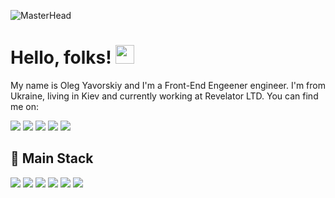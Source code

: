 ![MasterHead](https://user-images.githubusercontent.com/19890852/141693545-132eec5f-e68f-4800-95c2-5ceffea4fc0c.png)

# Hello, folks! <img src="https://raw.githubusercontent.com/MartinHeinz/MartinHeinz/master/wave.gif" width="30px">

My name is Oleg Yavorskiy and I'm a Front-End Engeener engineer. I'm from Ukraine, living in Kiev and currently working at Revelator LTD. You can find me on:

[![](https://user-images.githubusercontent.com/19890852/141693102-13de86d3-6cfe-40a2-841f-dbaafd5edc78.png)](https://www.linkedin.com/in/oyavorskiy/)
[![](https://user-images.githubusercontent.com/19890852/141693195-5fadc29f-f3ec-446c-97c5-79e2d03fc3b0.png)](https://www.facebook.com/yavorskiy.web)
[![](https://user-images.githubusercontent.com/19890852/141693308-1319b3ef-9fb0-4d08-8921-85d112c9bd05.png)](https://www.instagram.com/yavorskiy.web/)
[![](https://user-images.githubusercontent.com/19890852/141693334-48a035c6-0676-40d3-82fa-6e6969bbb171.png)](https://twitter.com/yavorskiy_web)
[![](https://user-images.githubusercontent.com/19890852/141693384-95e78446-7fee-4176-9842-d2fa2b0e01bc.png)](https://www.behance.net/yavorskiy)

## 🔧 Main Stack
![](https://img.shields.io/badge/Markup-HTML-informational?style=flat&logo=html5&logoColor=white&color=2bbc8a)
![](https://img.shields.io/badge/Markup-SCSS-informational?style=flat&logo=sass&logoColor=white&color=2bbc8a)
![](https://img.shields.io/badge/Code-JavaScript-informational?style=flat&logo=javascript&logoColor=white&color=2bbc8a)
![](https://img.shields.io/badge/Code-TypeScript-informational?style=flat&logo=typescript&logoColor=white&color=2bbc8a)
![](https://img.shields.io/badge/Framework-Angular-informational?style=flat&logo=angular&logoColor=white&color=2bbc8a)
![](https://img.shields.io/badge/Framework-React-informational?style=flat&logo=react&logoColor=white&color=2bbc8a)
